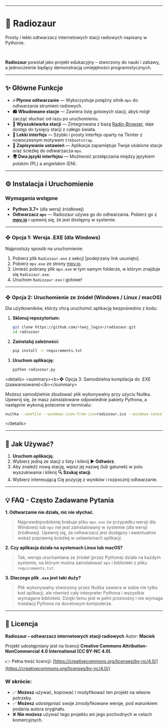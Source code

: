 
-----

# 🎵 Radiozaur

Prosty i lekki odtwarzacz internetowych stacji radiowych napisany w Pythonie.

<br>

**Radiozaur** powstał jako projekt edukacyjny – stworzony do nauki i zabawy, a jednocześnie będący demonstracją umiejętności programistycznych.

-----

## ✨ Główne Funkcje

  * **🎶 Płynne odtwarzanie** — Wykorzystuje potężny silnik `mpv` do odtwarzania strumieni radiowych.
  * **📻 Wbudowane stacje** — Zawiera listę gotowych stacji, abyś mógł zacząć słuchać od razu po uruchomieniu.
  * **🔎 Wyszukiwarka stacji** — Zintegrowana z bazą [Radio-Browser](https://www.radio-browser.info/), daje dostęp do tysięcy stacji z całego świata.
  * **🎨 Lekki interfejs** — Szybki i prosty interfejs oparty na Tkinter z nowoczesnym motywem `ttkbootstrap`.
  * **💾 Zapisywanie ustawień** — Aplikacja zapamiętuje Twoje ulubione stacje oraz ścieżkę do odtwarzacza `mpv`.
  * **🌍 Dwa języki interfejsu** — Możliwość przełączania między językiem polskim (PL) a angielskim (EN).

-----

## ⚙️ Instalacja i Uruchomienie

### Wymagania wstępne

  * **Python 3.7+** (dla wersji źródłowej)
  * **Odtwarzacz `mpv`** — Radiozaur używa go do odtwarzania. Pobierz go z [**mpv.io**](https://mpv.io/) i upewnij się, że jest dostępny w systemie.

-----

### **❖ Opcja 1: Wersja .EXE (dla Windows)**

Najprostszy sposób na uruchomienie:

1.  Pobierz plik `Radiozaur.exe` z sekcji [podejrzany link usunięto].
2.  Pobierz `mpv.exe` ze strony [mpv.io](https://mpv.io/).
3.  Umieść pobrany plik `mpv.exe` w tym samym folderze, w którym znajduje się `Radiozaur.exe`.
4.  Uruchom `Radiozaur.exe` i gotowe\!

-----

### **❖ Opcja 2: Uruchomienie ze źródeł (Windows / Linux / macOS)**

Dla użytkowników, którzy chcą uruchomić aplikację bezpośrednio z kodu:

1.  **Sklonuj repozytorium:**

    ```bash
    git clone https://github.com/<twoj_login>/radiozaur.git
    cd radiozaur
    ```

2.  **Zainstaluj zależności:**

    ```bash
    pip install -r requirements.txt
    ```

3.  **Uruchom aplikację:**

    ```bash
    python radiozaur.py
    ```

\<details\>
\<summary\>\<b\>❖ Opcja 3: Samodzielna kompilacja do .EXE (zaawansowane)\</b\>\</summary\>

Możesz samodzielnie zbudować plik wykonywalny przy użyciu Nuitka. Upewnij się, że masz zainstalowane odpowiednie pakiety Pythona, a następnie wykonaj polecenie w terminalu:

```bash
nuitka --onefile --windows-icon-from-ico=radiozaur.ico --windows-console-mode=disable --enable-plugin=tk-inter radiozaur.py
```

\</details\>

-----

## 🚀 Jak Używać?

1.  **Uruchom aplikację.**
2.  Wybierz jedną ze stacji z listy i kliknij **▶️ Odtwórz**.
3.  Aby znaleźć nową stację, wpisz jej nazwę (lub gatunek) w polu wyszukiwania i kliknij **🔍 Szukaj stacji**.
4.  Wybierz interesującą Cię pozycję z wyników i rozpocznij odtwarzanie.

-----

## 💡 FAQ - Często Zadawane Pytania

**1. Odtwarzanie nie działa, nic nie słychać.**

> Najprawdopodobniej brakuje pliku `mpv.exe` (w przypadku wersji dla Windows) lub `mpv` nie jest zainstalowany w systemie (dla wersji źródłowej). Upewnij się, że odtwarzacz jest dostępny i ewentualnie wskaż poprawną ścieżkę w ustawieniach aplikacji.

**2. Czy aplikacja działa na systemach Linux lub macOS?**

> Tak, wersja uruchamiana ze źródeł (przez Pythona) działa na każdym systemie, na którym można zainstalować `mpv` i biblioteki z pliku `requirements.txt`.

**3. Dlaczego plik `.exe` jest taki duży?**

> Plik wykonywalny stworzony przez Nuitka zawiera w sobie nie tylko kod aplikacji, ale również cały interpreter Pythona i wszystkie wymagane biblioteki. Dzięki temu jest w pełni przenośny i nie wymaga instalacji Pythona na docelowym komputerze.

-----

## 📜 Licencja

**Radiozaur – odtwarzacz internetowych stacji radiowych** Autor: **Maciek**

Projekt udostępniany jest na licencji **Creative Commons Attribution-NonCommercial 4.0 International (CC BY-NC 4.0)**.

👉 Pełna treść licencji: [https://creativecommons.org/licenses/by-nc/4.0/](https://creativecommons.org/licenses/by-nc/4.0/)

### W skrócie:

  * ✅ **Możesz** używać, kopiować i modyfikować ten projekt na własne potrzeby.
  * ✅ **Możesz** udostępniać swoje zmodyfikowane wersje, pod warunkiem podania autora oryginału.
  * ❌ **Nie możesz** używać tego projektu ani jego pochodnych w celach komercyjnych.
